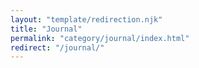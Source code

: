 ```yaml
---
layout: "template/redirection.njk"
title: "Journal"
permalink: "category/journal/index.html"
redirect: "/journal/"
---
```

